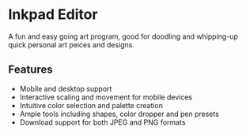 # Inkpad Editor

A fun and easy going art program, good for doodling and whipping-up quick personal art peices and designs. 

## Features

- Mobile and desktop support 
- Interactive scaling and movement for mobile devices
- Intuitive color selection and palette creation 
- Ample tools including shapes, color dropper and pen presets
- Download support for both JPEG and PNG formats


